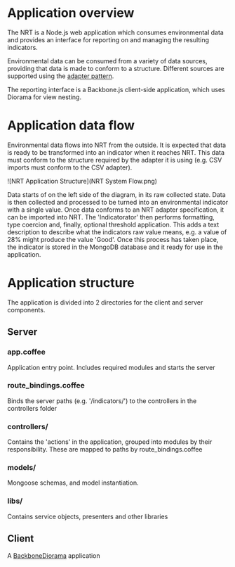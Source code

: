 # Application overview
The NRT is a Node.js web application which consumes environmental data and
provides an interface for reporting on and managing the resulting indicators.

Environmental data can be consumed from a variety of data sources, providing
that data is made to conform to a structure. Different sources are supported
using the [adapter pattern](http://en.wikipedia.org/wiki/Adapter_pattern).

The reporting interface is a Backbone.js client-side application, which uses
Diorama for view nesting.

# Application data flow
Environmental data flows into NRT from the outside. It is expected that data
is ready to be transformed into an indicator when it reaches NRT. This data
must conform to the structure required by the adapter it is using
(e.g. CSV imports must conform to the CSV adapter).

![NRT Application Structure](NRT System Flow.png)

Data starts of on the left side of the diagram, in its raw collected state.
Data is then collected and processed to be turned into an environmental
indicator with a single value. Once data conforms to an NRT adapter
specification, it can be imported into NRT. The 'Indicatorator' then performs
formatting, type coercion and, finally, optional threshold application. This
adds a text description to describe what the indicators raw value means, e.g. a
value of 28% might produce the value 'Good'.
Once this process has taken place, the indicator is stored in the MongoDB
database and it ready for use in the application.

# Application structure
The application is divided into 2 directories for the client and server
components. 

## Server

### app.coffee

Application entry point. Includes required modules and starts the server

### route_bindings.coffee

Binds the server paths (e.g. '/indicators/') to the controllers in the controllers folder

### controllers/

Contains the 'actions' in the application, grouped into modules by their
responsibility. These are mapped to paths by route_bindings.coffee

### models/

Mongoose schemas, and model instantiation.

### libs/
Contains service objects, presenters and other libraries


## Client

A [BackboneDiorama](https://github.com/th3james/BackboneDiorama/) application
